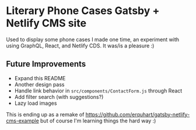 # Literary Phone Cases Gatsby + Netlify CMS site

Used to display some phone cases I made one time, an experiment with using GraphQL, React, and Netlify CDS. It was/is a pleasure :)

## Future Improvements
- Expand this README
- Another design pass
- Handle link behavior in `src/components/ContactForm.js` through React
- Add filter search (with suggestions?)
- Lazy load images

This is ending up as a remake of https://github.com/erquhart/gatsby-netlify-cms-example
but of course I'm learning things the hard way :)